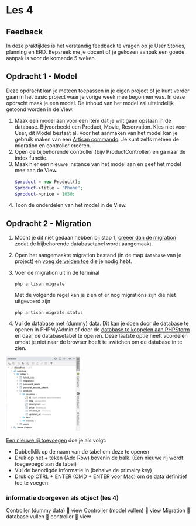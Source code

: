 # Les 4

## Feedback

In deze praktijkles is het verstandig feedback te vragen op je User Stories, planning en ERD. Bepsreek me je docent of je gekozen aanpak een goede aanpak is voor de komende 5 weken. 

## Opdracht 1 - Model

Deze opdracht kan je meteen toepassen in je eigen project of je kunt verder gaan in het basic project waar je vorige week mee begonnen was. In deze opdracht maak je een model. De inhoud van het model zal uiteindelijk getoond worden in de View.

1. Maak een model aan voor een item dat je wilt gaan opslaan in de database. Bijvoorbeeld een Product, Movie, Reservation. Kies niet voor User, dit Model bestaat al. Voor het aanmaken van het model kan je gebruik maken van een [Artisan commando](https://laravel.com/docs/10.x/eloquent#generating-model-classes). Je kunt zelfs meteen de migration en controller creëren. 
2. Open de bijbehorende controller (bijv ProductController) en ga naar de index functie. 
3. Maak hier een nieuwe instance van het model aan en geef het model mee aan de View. 
   ```PHP
   $product = new Product();
   $product->title = 'Phone';
   $product->price = 1050;
   ```
5. Toon de onderdelen van het model in de View.


## Opdracht 2 - Migration

1. Mocht je dit niet gedaan hebben bij stap 1, [creëer dan de migration](https://laravel.com/docs/10.x/migrations#generating-migrations) zodat de bijbehorende databasetabel wordt aangemaakt. 
2. Open het aangemaakte migration bestand (in de map `database` van je project) en [voeg de velden toe](https://laravel.com/docs/10.x/migrations#creating-tables) die je nodig hebt.
3. Voer de migration uit in de terminal
   ```
   php artisan migrate
   ```
   Met de volgende regel kan je zien of er nog migrations zijn die niet uitgevoerd zijn
 
   ```
   php artisan migrate:status
   ```
 4. Vul de database met (dummy) data. Dit kan je doen door de database te openen in PHPMyAdmin of door de [database te koppelen aan PHPStorm](https://www.jetbrains.com/help/phpstorm/mariadb.html) en daar de databasetabel te openen. Deze laatste optie heeft voordelen omdat je niet naar de browser hoeft te switchen om de database in te zien. 
   <img src="../images/phpstorm-database.png" width="40%"/>
   
   [Een nieuwe rij toevoegen](https://www.jetbrains.com/help/phpstorm/table-editor.html) doe je als volgt:
   
   - Dubbelklik op de naam van de tabel om deze te openen
   - Druk op het + teken (Add Row) bovenin de balk. (Een nieuwe rij wordt toegevoegd aan de tabel)
   - Vul de benodigde informatie in (behalve de primairy key)
   - Druk op CTRL + ENTER (CMD + ENTER voor Mac) om de data definitief toe te voegen.


### informatie doorgeven als object (les 4)

Controller (dummy data)  view
Controller (model vullen)  view
Migration  database vullen  controller  view
